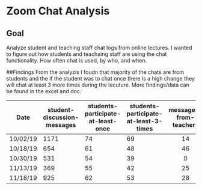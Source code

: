 # Zoom Chat Analysis


## Goal
Analyze student and teaching staff chat logs from online lectures. I wanted to figure out how students and teachaing staff are using the chat functionality. How often chat is used, by who, and when.




##Findings
From the analyzis I foudn that majority of the chats are from students and the if the student was to chat once there is a high change they will chat at least 3 more times during the lecuture. More findings/data can be found in the excel and doc.


| Date| student-discussion-messages | students-participate-at-least-once | students-participate-at-least-3-times | messages-from-teachers|
| ------------- | ------------- | ------------- |------------- |:-------------:|
| 10/02/19  | 1171 |74 | 69 | 14|
| 10/18/19 | 654| 61|48|46|
| 10/30/19 | 531|54|39|0|
| 11/13/19 |369 |55|42|25|
| 11/18/19 |925|62|53|28|
